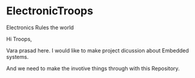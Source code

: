 # ElectronicTroops
Electronics Rules the world

Hi Troops,

Vara prasad here. I would like to make project dicussion about Embedded systems.

And we need to make the invotive things through with this Repository.
